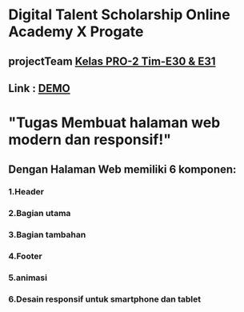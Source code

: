 # Digital Talent Scholarship Online Academy X Progate
## projectTeam [Kelas PRO-2 Tim-E30 & E31](https://discord.gg/pUd6zc)
## Link : [DEMO](https://khasogi27.github.io/projectTeam/)
# 
# "Tugas Membuat halaman web modern dan responsif!"
## Dengan Halaman Web memiliki 6 komponen:
### 1.Header
### 2.Bagian utama
### 3.Bagian tambahan
### 4.Footer
### 5.animasi
### 6.Desain responsif untuk smartphone dan tablet
